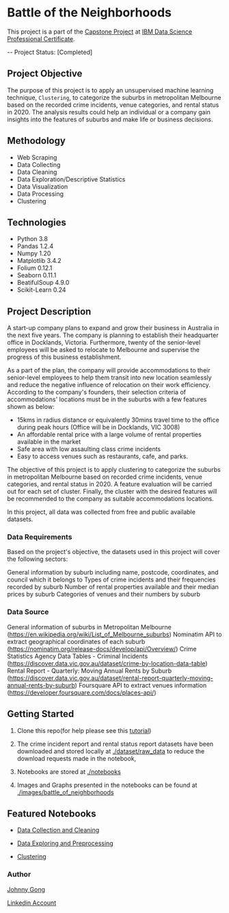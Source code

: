 # Battle of the Neighborhoods
This project is a part of the [Capstone Project](https://www.coursera.org/learn/applied-data-science-capstone?specialization=ibm-data-science) at [IBM Data Science Professional Certificate](https://www.coursera.org/professional-certificates/ibm-data-science?). 

-- Project Status: [Completed]

## Project Objective

The purpose of this project is to apply an unsupervised machine learning technique, `Clustering`, to categorize the suburbs in metropolitan Melbourne based on the recorded crime incidents, venue categories, and rental status in 2020. The analysis results could help an individual or a company gain insights into the features of suburbs and make life or business decisions.

## Methodology

- Web Scraping
- Data Collecting
- Data Cleaning
- Data Exploration/Descriptive Statistics
- Data Visualization
- Data Processing
- Clustering

## Technologies

- Python 3.8
- Pandas 1.2.4
- Numpy 1.20
- Matplotlib 3.4.2
- Folium 0.12.1
- Seaborn 0.11.1
- BeatifulSoup 4.9.0
- Scikit-Learn 0.24

## Project Description

A start-up company plans to expand and grow their business in Australia in the next five years. The company is planning to establish their headquarter office in Docklands, Victoria. Furthermore, twenty of the senior-level employees will be asked to relocate to Melbourne and supervise the progress of this business establishment.

As a part of the plan, the company will provide accommodations to their senior-level employees to help them transit into new location seamlessly and reduce the negative influence of relocation on their work efficiency. According to the company's founders, their selection criteria of accommodations' locations must be in the suburbs with a few features shown as below:

- 15kms in radius distance or equivalently 30mins travel time to the office during peak hours (Office will be in Docklands, VIC 3008)
- An affordable rental price with a large volume of rental properties available in the market
- Safe area with low assaulting class crime incidents
- Easy to access venues such as restaurants, cafe, and parks.

The objective of this project is to apply clustering to categorize the suburbs in metropolitan Melbourne based on recorded crime incidents, venue categories, and rental status in 2020. A feature evaluation will be carried out for each set of cluster. Finally, the cluster with the desired features will be recommended to the company as suitable accommodations locations.

In this project, all data was collected from free and public available datasets.

### Data Requirements

Based on the project's objective, the datasets used in this project will cover the following sectors:

General information by suburb including name, postcode, coordinates, and council which it belongs to
Types of crime incidents and their frequencies recorded by suburb
Number of rental properties available and their median prices by suburb
Categories of venues and their numbers by suburb

### Data Source

General information of suburbs in Metropolitan Melbourne (https://en.wikipedia.org/wiki/List_of_Melbourne_suburbs)
Nominatim API to extract geographical coordinates of each suburb (https://nominatim.org/release-docs/develop/api/Overview/)
Crime Statistics Agency Data Tables - Criminal Incidents (https://discover.data.vic.gov.au/dataset/crime-by-location-data-table)
Rental Report - Quarterly: Moving Annual Rents by Suburb (https://discover.data.vic.gov.au/dataset/rental-report-quarterly-moving-annual-rents-by-suburb)
Foursquare API to extract venues information (https://developer.foursquare.com/docs/places-api/)


## Getting Started

1. Clone this repo(for help please see this [tutorial](https://help.github.com/articles/cloning-a-repository/))

2. The crime incident report and rental status report datasets have been downloaded and stored locally at [./dataset/raw_data](https://github.com/xpgon1/Battle_of_the_Neighborhoods/tree/main/datasets/raw_data) to reduce the download requests made in the notebook, 

3. Notebooks are stored at [./notebooks]()

4. Images and Graphs presented in the notebooks can be found at [./images/battle_of_neighborhoods](https://github.com/xpgon1/Battle_of_the_Neighborhoods/tree/main/images/battle_of_neighborhoods)

## Featured Notebooks
- [Data Collection and Cleaning](https://github.com/xpgon1/Battle_of_the_Neighborhoods/blob/main/Data_collection_and_cleaning.ipynb)

- [Data Exploring and Preprocessing](https://github.com/xpgon1/Battle_of_the_Neighborhoods/blob/main/Data_exploring_and_preprocessing.ipynb)

- [Clustering](https://github.com/xpgon1/Battle_of_the_Neighborhoods/blob/main/Clustering.ipynb)

### Author
[Johnny Gong](https://github.com/xpgon1)

[Linkedin Account](linkedin.com/in/johnny-gong-phd-184b28ba)
